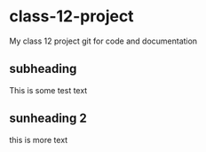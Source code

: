 # class-12-project
My class 12 project git for code and documentation

## subheading
This is some test text

## sunheading 2
this is more text
